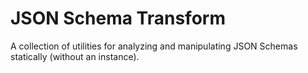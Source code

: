 # JSON Schema Transform

A collection of utilities for analyzing and manipulating
JSON Schemas statically (without an instance).
